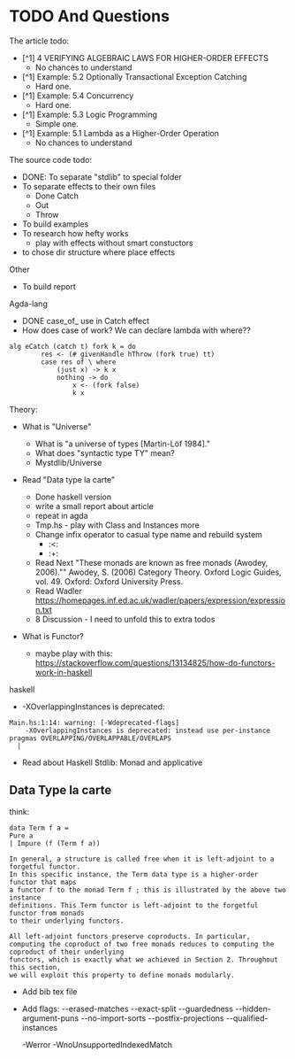 # TODO And Questions

The article todo:
- [^1] 4 VERIFYING ALGEBRAIC LAWS FOR HIGHER-ORDER EFFECTS
    - No chances to understand 
- [^1] Example: 5.2 Optionally Transactional Exception Catching
    - Hard one.
- [^1] Example: 5.4 Concurrency
    - Hard one.
- [^1] Example: 5.3 Logic Programming
    - Simple one.
- [^1] Example: 5.1 Lambda as a Higher-Order Operation
    - No chances to understand 

The source code todo:
- DONE: To separate "stdlib" to special folder
- To separate effects to their own files
    - Done Catch
    - Out
    - Throw
- To build examples
- To research how hefty works
    - play with effects without smart constuctors
- to chose dir structure where place effects 


Other
- To build report

Agda-lang
- DONE case_of_ use in Catch effect 
- How does case of work? We can declare lambda with where??
```
alg eCatch (catch t) fork k = do
        res <- (# givenHandle hThrow (fork true) tt)
        case res of \ where
            (just x) -> k x
            nothing -> do
                x <- (fork false)
                k x
```


Theory:
- What is "Universe" 
    - What is "a universe of types [Martin-Löf 1984]."
    - What does "syntactic type TY" mean?
    - Mystdlib/Universe
- Read "Data type la carte"
    - Done haskell version
    - write a small report about article
    - repeat in agda
    - Tmp.hs - play with Class and Instances more
    - Change infix operator to casual type name and rebuild system
        - :<:
        - :+:
    - Read Next "These monads are known as free monads (Awodey, 2006).""
        Awodey, S. (2006) Category Theory. Oxford Logic Guides, vol. 49. Oxford: Oxford University Press.
    - Read Wadler https://homepages.inf.ed.ac.uk/wadler/papers/expression/expression.txt
    - 8 Discussion - I need to unfold this to extra todos



- What is Functor?
    - maybe play with this: https://stackoverflow.com/questions/13134825/how-do-functors-work-in-haskell
    
haskell
- -XOverlappingInstances is deprecated:
```
Main.hs:1:14: warning: [-Wdeprecated-flags]
    -XOverlappingInstances is deprecated: instead use per-instance pragmas OVERLAPPING/OVERLAPPABLE/OVERLAPS
  |
```
- Read about Haskell Stdlib: Monad and applicative


## Data Type la carte

think:
```
data Term f a =
Pure a
| Impure (f (Term f a))

In general, a structure is called free when it is left-adjoint to a forgetful functor.
In this specific instance, the Term data type is a higher-order functor that maps
a functor f to the monad Term f ; this is illustrated by the above two instance
definitions. This Term functor is left-adjoint to the forgetful functor from monads
to their underlying functors.

All left-adjoint functors preserve coproducts. In particular, computing the coproduct of two free monads reduces to computing the coproduct of their underlying
functors, which is exactly what we achieved in Section 2. Throughout this section,
we will exploit this property to define monads modularly.
```


- Add bib tex file


- Add
flags:
  --erased-matches
  --exact-split
  --guardedness
  --hidden-argument-puns
  --no-import-sorts
  --postfix-projections
  --qualified-instances

  -Werror
  -WnoUnsupportedIndexedMatch
